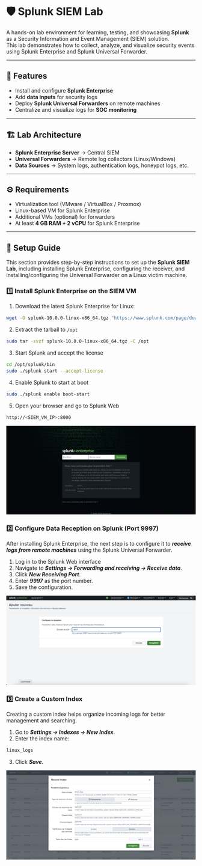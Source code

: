 # 🛡️ Splunk SIEM Lab

A hands-on lab environment for learning, testing, and showcasing **Splunk** as a Security Information and Event Management (SIEM) solution.  
This lab demonstrates how to collect, analyze, and visualize security events using Splunk Enterprise and Splunk Universal Forwarder.

---

## 🚀 Features
- Install and configure **Splunk Enterprise**  
- Add **data inputs** for security logs  
- Deploy **Splunk Universal Forwarders** on remote machines  
- Centralize and visualize logs for **SOC monitoring**  

---

## 🏗️ Lab Architecture
- **Splunk Enterprise Server** → Central SIEM  
- **Universal Forwarders** → Remote log collectors (Linux/Windows)  
- **Data Sources** → System logs, authentication logs, honeypot logs, etc.  

---

## ⚙️ Requirements
- Virtualization tool (VMware / VirtualBox / Proxmox)  
- Linux-based VM for Splunk Enterprise  
- Additional VMs (optional) for forwarders  
- At least **4 GB RAM + 2 vCPU** for Splunk Enterprise  

---

## 📖 Setup Guide

This section provides step-by-step instructions to set up the **Splunk SIEM Lab**, including installing Splunk Enterprise, configuring the receiver, and installing/configuring the Universal Forwarder on a Linux victim machine.

### 1️⃣ Install Splunk Enterprise on the SIEM VM

1. Download the latest Splunk Enterprise for Linux:

```bash
wget -O splunk-10.0.0-linux-x86_64.tgz "https://www.splunk.com/page/download_track?file=10.0.0/linux/splunk-10.0.0.tgz"
```

2. Extract the tarball to `/opt`
   
```bash
sudo tar -xvzf splunk-10.0.0-linux-x86_64.tgz -C /opt
```

3. Start Splunk and accept the license

```bash
cd /opt/splunk/bin
sudo ./splunk start --accept-license
```

4. Enable Splunk to start at boot

```bash
sudo ./splunk enable boot-start
```

5. Open your browser and go to Splunk Web

```bash
http://<SIEM_VM_IP>:8000
```

![Splunk Login Page](./screenshots/splunk_login.png)


### 2️⃣ Configure Data Reception on Splunk (Port 9997)
After installing Splunk Enterprise, the next step is to configure it to ***receive logs from remote machines*** using the Splunk Universal Forwarder.

1. Log in to the Splunk Web interface
2. Navigate to ***Settings → Forwarding and receiving → Receive data***.
3. Click ***New Receiving Port***.
4. Enter ***9997*** as the port number.
5. Save the configuration.


![Splunk Data Reception](./screenshots/splunk_data_reception.png)


### 3️⃣ Create a Custom Index
Creating a custom index helps organize incoming logs for better management and searching.

1. Go to ***Settings → Indexes → New Index***.
2. Enter the index name:
```bash
linux_logs
```
3. Click ***Save***.

![Splunk Custom Index](./screenshots/splunk_custom_index.png)
